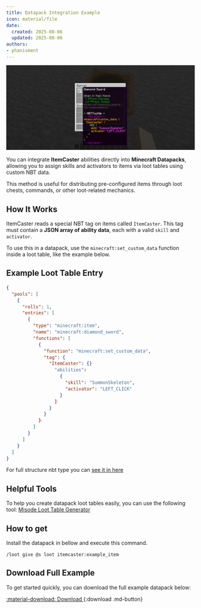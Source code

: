 ```yaml
---
title: Datapack Integration Example
icon: material/file
date:
  created: 2025-08-06
  updated: 2025-08-06
authors:
- phanisment
---
```


![Preview](../../assets/images/item_nbt.png)

You can integrate **ItemCaster** abilities directly into **Minecraft Datapacks**, allowing you to assign skills and activators to items via loot tables using custom NBT data.

This method is useful for distributing pre-configured items through loot chests, commands, or other loot-related mechanics.

## How It Works

ItemCaster reads a special NBT tag on items called `ItemCaster`. This tag must contain a **JSON array of ability data**, each with a valid `skill` and `activator`.

To use this in a datapack, use the `minecraft:set_custom_data` function inside a loot table, like the example below.

## Example Loot Table Entry

```json
{
  "pools": [
    {
      "rolls": 1,
      "entries": [
        {
          "type": "minecraft:item",
          "name": "minecraft:diamond_sword",
          "functions": [
            {
              "function": "minecraft:set_custom_data",
              "tag": {
                "ItemCaster": {}
                  "abilities":
                    {
                      "skill": "SummonSkeleton",
                      "activator": "LEFT_CLICK"
                    }
                  ]
                }
              }
            }
          ]
        }
      ]
    }
  ]
}
```

For full structure nbt type you can [see it in here](../nbt-structure.md)

## Helpful Tools
To help you create datapack loot tables easily, you can use the following tool: [Misode Loot Table Generator](https://misode.github.io/loot-table/)

## How to get

Install the datapack in bellow and execute this command.

```
/loot give @s loot itemcaster:example_item
```

## Download Full Example
To get started quickly, you can download the full example datapack below:

[ :material-download: Download ](../../assets/example/datapack-integration.zip){:download .md-button}